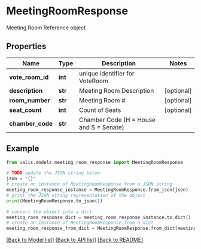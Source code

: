 # MeetingRoomResponse

Meeting Room Reference object

## Properties

Name | Type | Description | Notes
------------ | ------------- | ------------- | -------------
**vote_room_id** | **int** | unique identifier for VoteRoom | 
**description** | **str** | Meeting Room Description | [optional] 
**room_number** | **str** | Meeting Room # | [optional] 
**seat_count** | **int** | Count of Seats | [optional] 
**chamber_code** | **str** | Chamber Code (H &#x3D; House and S &#x3D; Senate) | 

## Example

```python
from valis.models.meeting_room_response import MeetingRoomResponse

# TODO update the JSON string below
json = "{}"
# create an instance of MeetingRoomResponse from a JSON string
meeting_room_response_instance = MeetingRoomResponse.from_json(json)
# print the JSON string representation of the object
print(MeetingRoomResponse.to_json())

# convert the object into a dict
meeting_room_response_dict = meeting_room_response_instance.to_dict()
# create an instance of MeetingRoomResponse from a dict
meeting_room_response_from_dict = MeetingRoomResponse.from_dict(meeting_room_response_dict)
```
[[Back to Model list]](../README.md#documentation-for-models) [[Back to API list]](../README.md#documentation-for-api-endpoints) [[Back to README]](../README.md)


